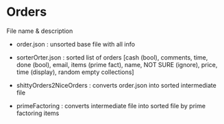 # Orders

File name & description
* order.json          :   unsorted base file with all info

* sorterOrter.json    :   sorted list of orders [cash (bool), comments, time, done (bool), email, items (prime fact), name, NOT SURE (ignore), price, time (display), random empty collections]

* shittyOrders2NiceOrders : converts order.json into sorted intermediate file
* primeFactoring          : converts intermediate file into sorted file by prime factoring items
